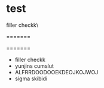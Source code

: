 # test

 filler checkk\

=======


=======
- filler checkk  
- yunjins cumslut  
- ALFRRDOODOOEKDEOJKOJWOJ
- sigma skibidi

